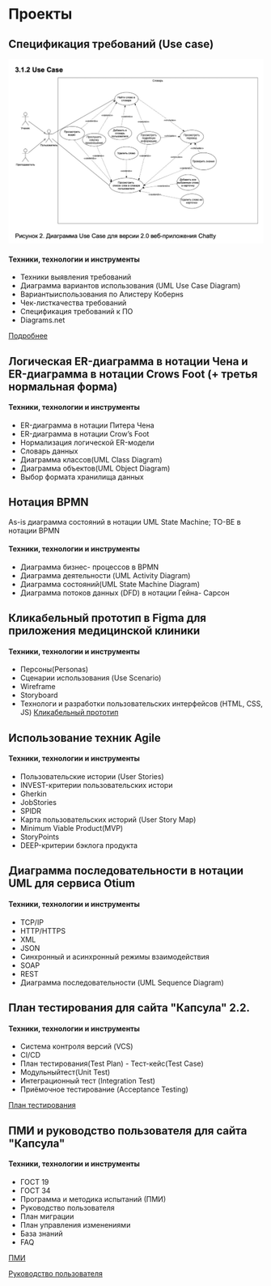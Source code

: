 # Проекты


## Спецификация требований (Use case)
![Use Case к ПО версии 2.0 веб-приложения Chatty](https://github.com/SAAnastasia/portfolio/blob/main/img/USE%20CASE.png?raw=true)
#### Техники, технологии  и инструменты
- Техники выявления требований
- Диаграмма вариантов использования (UML Use Case Diagram)
- Вариантыиспользования по Алистеру Кобернs
- Чек-листкачества требований
- Спецификация требований к ПО
- Diagrams.net

[Подробнее](https://docs.google.com/document/d/1MUfFpUBsTgS7HEs_OEhBDlfIe2Lse0cI5UvajcmQl-o/edit?usp=sharing)

## Логическая ER-диаграмма в нотации Чена и   ER-диаграмма в нотации Crows Foot (+ третья нормальная форма)

#### Техники, технологии  и инструменты
- ER-диаграмма в нотации Питера Чена
- ER-диаграмма в нотации Crow’s Foot
- Нормализация логической ER-модели
- Словарь данных
- Диаграмма классов(UML
Class Diagram)
- Диаграмма объектов(UML
Object Diagram)
- Выбор формата хранилища данных

## Нотация BPMN 
As-is диаграмма состояний в нотации UML State Machine;
TO-BE в нотации BPMN   

#### Техники, технологии  и инструменты

- Диаграмма бизнес- процессов в BPMN
- Диаграмма деятельности (UML Activity Diagram)
- Диаграмма состояний(UML State Machine Diagram)
- Диаграмма потоков данных (DFD) в нотации Гейна- Сарсон

## Кликабельный прототип в Figma для приложения медицинской клиники

#### Техники, технологии  и инструменты

- Персоны(Personas)
- Сценарии использования
(Use Scenario)
- Wireframe
- Storyboard
- Технологи и разработки
пользовательских интерфейсов (HTML, CSS, JS)
[Кликабельный прототип](https://www.figma.com/file/XM7BLGJ8KAE5vETQ9sqU5Q/ДЗ-Спринт-6-v.2-(Copy)?type=design&node-id=0-1&mode=design)

## Использование техник Agile 

#### Техники, технологии  и инструменты

- Пользовательские истории (User Stories)
- INVEST-критерии пользовательских истори
- Gherkin
- JobStories
- SPIDR
- Карта пользовательских
историй (User Story Map)
- Minimum Viable Product(MVP)
- StoryPoints
- DEEP-критерии бэклога продукта


## Диаграмма последовательности в нотации UML для сервиса Otium

#### Техники, технологии  и инструменты
-  TCP/IP
- HTTP/HTTPS
- XML
- JSON
-  Синхронный и асинхронный
режимы взаимодействия
- SOAP
- REST
- Диаграмма
последовательности (UML Sequence Diagram)

## План тестирования для сайта "Капсула" 2.2.

#### Техники, технологии  и инструменты
- Система контроля версий (VCS)
- CI/CD
- План тестирования(Test Plan) - Тест-кейс(Test Case)
- Модульныйтест(Unit Test)
- Интеграционный тест
(Integration Test)
- Приёмочное тестирование
(Acceptance Testing)

[План тестирования](https://docs.google.com/document/d/1B-FsOg7rklyxfKz6Cg3XYvZt53asM-PUVAMqo2JuLbw/edit?usp=sharing)

## ПМИ и руководство пользователя для сайта "Капсула"

#### Техники, технологии  и инструменты
- ГОСТ 19
- ГОСТ 34
-  Программа и методика
испытаний (ПМИ)
- Руководство пользователя  
- План миграции
- План управления
изменениями 
- База знаний
- FAQ

[ПМИ](https://docs.google.com/document/d/11LZP5Z35wpKkaee1BZEUP57xbORFtqYoCcls8C10LYA/edit?usp=sharing)

[Руководство пользователя](https://docs.google.com/document/d/1u_G5O79V3HPt1iCKQcYImte8MFEYdOxVamKOt5qqqfs/edit?usp=sharing
)

